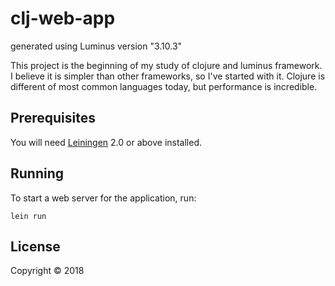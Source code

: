 # clj-web-app

generated using Luminus version "3.10.3"

This project is the beginning of my study of clojure and luminus framework. I believe it is simpler than other frameworks, so I've started with it.
Clojure is different of most common languages today, but performance is incredible.

## Prerequisites

You will need [Leiningen][1] 2.0 or above installed.

[1]: https://github.com/technomancy/leiningen

## Running

To start a web server for the application, run:

    lein run 

## License

Copyright © 2018 
